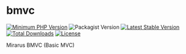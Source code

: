 # bmvc


[![Minimum PHP Version](https://img.shields.io/badge/php-%3E%3D%207.4-8892BF.svg?style=flat-square)](https://php.net/)
![Packagist Version](https://img.shields.io/packagist/v/mirarus/bmvc?style=flat-square)
[![Latest Stable Version](https://poser.pugx.org/mirarus/bmvc/v)](//packagist.org/packages/mirarus/bmvc)
[![Total Downloads](https://poser.pugx.org/mirarus/bmvc/downloads)](//packagist.org/packages/mirarus/bmvc)
[![License](https://poser.pugx.org/mirarus/bmvc/license)](//packagist.org/packages/mirarus/bmvc)


 Mirarus BMVC (Basic MVC)

